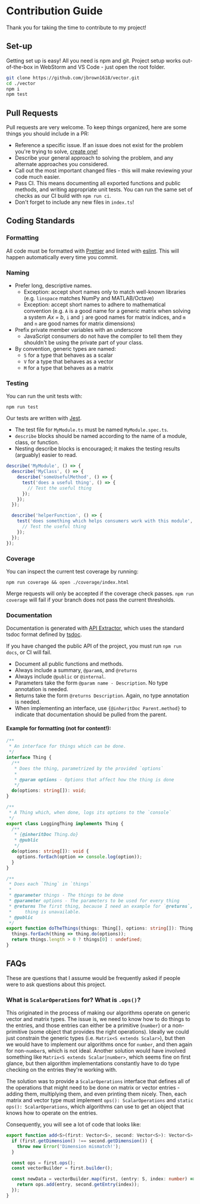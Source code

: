 # Contribution Guide

Thank you for taking the time to contribute to my project!

## Set-up

Getting set up is easy! All you need is npm and git. Project setup works
out-of-the-box in WebStorm and VS Code - just open the root folder.

```bash
git clone https://github.com/jbrown1618/vector.git
cd ./vector
npm i
npm test
```

## Pull Requests

Pull requests are very welcome.
To keep things organized, here are some things you should include in a PR:

- Reference a specific issue. If an issue does not exist for the problem you're
  trying to solve, [create one!](https://github.com/jbrown1618/vector/issues)
- Describe your general approach to solving the problem, and any alternate approaches you considered.
- Call out the most important changed files - this will make reviewing your code much easier.
- Pass CI. This means documenting all exported functions and public methods, and writing
  appropriate unit tests. You can run the same set of checks as our CI build with `npm run ci`.
- Don't forget to include any new files in `index.ts`!

## Coding Standards

### Formatting

All code must be formatted with [Prettier](https://prettier.io/)
and linted with [eslint](https://eslint.org/).
This will happen automatically every time you commit.

### Naming

- Prefer long, descriptive names.
  - Exception: accept short names only to match well-known libraries
    (e.g. `linspace` matches NumPy and MATLAB/Octave)
  - Exception: accept short names to adhere to mathematical convention
    (e.g. `A` is a good name for a generic matrix when solving a system _Ax = b_,
    `i` and `j` are good names for matrix indices,
    and `m` and `n` are good names for matrix dimensions)
- Prefix private member variables with an underscore
  - JavaScript consumers do not have the compiler to tell them they shouldn't be using the private
    part of your class.
- By convention, generic types are named:
  - `S` for a type that behaves as a scalar
  - `V` for a type that behaves as a vector
  - `M` for a type that behaves as a matrix

### Testing

You can run the unit tests with:

```
npm run test
```

Our tests are written with [Jest](https://jestjs.io/).

- The test file for `MyModule.ts` must be named `MyModule.spec.ts`.
- `describe` blocks should be named according to the name of a module, class, or function.
- Nesting describe blocks is encouraged; it makes the testing results (arguably) easier to read.

```javascript
describe('MyModule', () => {
  describe('MyClass', () => {
    describe('someUsefulMethod', () => {
      test('does a useful thing', () => {
        // Test the useful thing
      });
    });
  });

  describe('helperFunction', () => {
    test('does something which helps consumers work with this module', () => {
      // Test the useful thing
    });
  });
});
```

### Coverage

You can inspect the current test coverage by running:

```
npm run coverage && open ./coverage/index.html
```

Merge requests will only be accepted if the coverage check passes.
`npm run coverage` will fail if your branch does not pass the current thresholds.

### Documentation

Documentation is generated with [API Extractor](https://api-extractor.com/), which uses the standard tsdoc
format defined by [tsdoc](https://github.com/Microsoft/tsdoc).

If you have changed the public API of the project, you must run `npm run docs`, or CI will fail.

- Document all public functions and methods.
- Always include a summary, `@param`s, and `@returns`
- Always include `@public` or `@internal`.
- Parameters take the form `@param name - Description`. No type annotation is needed.
- Returns take the form `@returns Description`. Again, no type annotation is needed.
- When implementing an interface, use `{@inheritDoc Parent.method}` to indicate that documentation
  should be pulled from the parent.

#### Example for formatting (not for content!):

```typescript
/**
 * An interface for things which can be done.
 */
interface Thing {
  /**
   * Does the thing, parametrized by the provided `options`
   *
   * @param options - Options that affect how the thing is done
   */
  do(options: string[]): void;
}

/**
 * A Thing which, when done, logs its options to the `console`
 */
export class LoggingThing implements Thing {
  /**
   * {@inheritDoc Thing.do}
   * @public
   */
  do(options: string[]): void {
    options.forEach(option => console.log(option));
  }
}

/**
 * Does each `Thing` in `things`
 *
 * @parameter things - The things to be done
 * @parameter options - The parameters to be used for every thing
 * @returns The first thing, because I need an example for `@returns`, or undefined if the first
 *     thing is unavailable.
 * @public
 */
export function doTheThings(things: Thing[], options: string[]): Thing | undefined {
  things.forEach(thing => thing.do(options));
  return things.length > 0 ? things[0] : undefined;
}
```

## FAQs

These are questions that I assume would be frequently asked if people were to ask questions about
this project.

### What is `ScalarOperations` for? What is `.ops()`?

This originated in the process of making our algorithms operate on generic vector and matrix types.
The issue is, we need to know how to do things to the entries, and those entries can either be a
primitive (`number`) or a non-primitive (some object that provides the right operations). Ideally
we could just constrain the generic types (i.e. `Matrix<S extends Scalar>`), but then we would have
to implement our algorithms once for `number`, and then again for non-`number`s, which is not ideal.
Another solution would have involved something like `Matrix<S extends Scalar|number>`, which seems
fine on first glance, but then algorithm implementations constantly have to do type checking on the
entries they're working with.

The solution was to provide a `ScalarOperations` interface that defines all of the operations that
might need to be done on matrix or vector entries - adding them, multiplying them, and even printing
them nicely. Then, each matrix and vector type must implement `ops(): ScalarOperations` and
`static ops(): ScalarOperations`, which algorithms can use to get an object that knows how to
operate on the entries.

Consequently, you will see a lot of code that looks like:

```typescript
export function add<S>(first: Vector<S>, second: Vector<S>): Vector<S> {
  if (first.getDimension() !== second.getDimension()) {
    throw new Error('Dimension mismatch!');
  }

  const ops = first.ops();
  const vectorBuilder = first.builder();

  const newData = vectorBuilder.map(first, (entry: S, index: number) => {
    return ops.add(entry, second.getEntry(index));
  });
}
```
